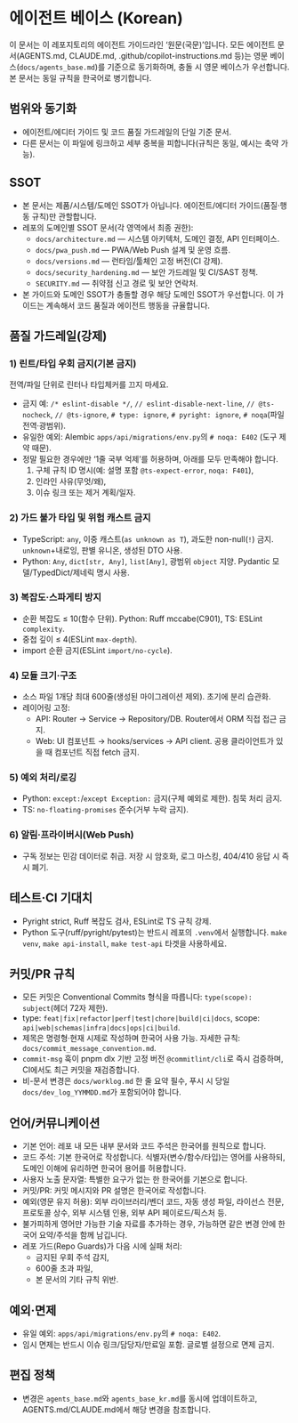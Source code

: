 # 에이전트 베이스 (Korean)

이 문서는 이 레포지토리의 에이전트 가이드라인 ‘원문(국문)’입니다. 모든 에이전트 문서(AGENTS.md, CLAUDE.md, .github/copilot-instructions.md 등)는 영문 베이스(`docs/agents_base.md`)를 기준으로 동기화하며, 충돌 시 영문 베이스가 우선합니다. 본 문서는 동일 규칙을 한국어로 병기합니다.

## 범위와 동기화
- 에이전트/에디터 가이드 및 코드 품질 가드레일의 단일 기준 문서.
- 다른 문서는 이 파일에 링크하고 세부 중복을 피합니다(규칙은 동일, 예시는 축약 가능).

## SSOT
- 본 문서는 제품/시스템/도메인 SSOT가 아닙니다. 에이전트/에디터 가이드(품질·행동 규칙)만 관할합니다.
- 레포의 도메인별 SSOT 문서(각 영역에서 최종 권한):
  - `docs/architecture.md` — 시스템 아키텍처, 도메인 결정, API 인터페이스.
  - `docs/pwa_push.md` — PWA/Web Push 설계 및 운영 흐름.
  - `docs/versions.md` — 런타임/툴체인 고정 버전(CI 강제).
  - `docs/security_hardening.md` — 보안 가드레일 및 CI/SAST 정책.
  - `SECURITY.md` — 취약점 신고 경로 및 보안 연락처.
- 본 가이드와 도메인 SSOT가 충돌할 경우 해당 도메인 SSOT가 우선합니다. 이 가이드는 계속해서 코드 품질과 에이전트 행동을 규율합니다.

## 품질 가드레일(강제)

### 1) 린트/타입 우회 금지(기본 금지)
전역/파일 단위로 린터나 타입체커를 끄지 마세요.
- 금지 예: `/* eslint-disable */`, `// eslint-disable-next-line`, `// @ts-nocheck`, `// @ts-ignore`, `# type: ignore`, `# pyright: ignore`, `# noqa`(파일 전역·광범위).
- 유일한 예외: Alembic `apps/api/migrations/env.py`의 `# noqa: E402` (도구 제약 때문).
- 정말 필요한 경우에만 ‘1줄 국부 억제’를 허용하며, 아래를 모두 만족해야 합니다.
  1) 구체 규칙 ID 명시(예: 설명 포함 `@ts-expect-error`, `noqa: F401`),
  2) 인라인 사유(무엇/왜),
  3) 이슈 링크 또는 제거 계획/일자.

### 2) 가드 불가 타입 및 위험 캐스트 금지
- TypeScript: `any`, 이중 캐스트(`as unknown as T`), 과도한 non-null(`!`) 금지. `unknown`+내로잉, 판별 유니온, 생성된 DTO 사용.
- Python: `Any`, `dict[str, Any]`, `list[Any]`, 광범위 `object` 지양. Pydantic 모델/TypedDict/제네릭 명시 사용.

### 3) 복잡도·스파게티 방지
- 순환 복잡도 ≤ 10(함수 단위). Python: Ruff mccabe(C901), TS: ESLint `complexity`.
- 중첩 깊이 ≤ 4(ESLint `max-depth`).
- import 순환 금지(ESLint `import/no-cycle`).

### 4) 모듈 크기·구조
- 소스 파일 1개당 최대 600줄(생성된 마이그레이션 제외). 초기에 분리 습관화.
- 레이어링 고정:
  - API: Router → Service → Repository/DB. Router에서 ORM 직접 접근 금지.
  - Web: UI 컴포넌트 → hooks/services → API client. 공용 클라이언트가 있을 때 컴포넌트 직접 fetch 금지.

### 5) 예외 처리/로깅
- Python: `except:`/`except Exception:` 금지(구체 예외로 제한). 침묵 처리 금지.
- TS: `no-floating-promises` 준수(거부 누락 금지).

### 6) 알림·프라이버시(Web Push)
- 구독 정보는 민감 데이터로 취급. 저장 시 암호화, 로그 마스킹, 404/410 응답 시 즉시 폐기.

## 테스트·CI 기대치
- Pyright strict, Ruff 복잡도 검사, ESLint로 TS 규칙 강제.
- Python 도구(ruff/pyright/pytest)는 반드시 레포의 `.venv`에서 실행합니다. `make venv`, `make api-install`, `make test-api` 타겟을 사용하세요.

## 커밋/PR 규칙
- 모든 커밋은 Conventional Commits 형식을 따릅니다: `type(scope): subject`(헤더 72자 제한).
- type: `feat|fix|refactor|perf|test|chore|build|ci|docs`, scope: `api|web|schemas|infra|docs|ops|ci|build`.
- 제목은 명령형·현재 시제로 작성하며 한국어 사용 가능. 자세한 규칙: `docs/commit_message_convention.md`.
- `commit-msg` 훅이 pnpm dlx 기반 고정 버전 `@commitlint/cli`로 즉시 검증하며, CI에서도 최근 커밋을 재검증합니다.
- 비-문서 변경은 `docs/worklog.md` 한 줄 요약 필수, 푸시 시 당일 `docs/dev_log_YYMMDD.md`가 포함되어야 합니다.

## 언어/커뮤니케이션
- 기본 언어: 레포 내 모든 내부 문서와 코드 주석은 한국어를 원칙으로 합니다.
- 코드 주석: 기본 한국어로 작성합니다. 식별자(변수/함수/타입)는 영어를 사용하되, 도메인 이해에 유리하면 한국어 용어를 허용합니다.
- 사용자 노출 문자열: 특별한 요구가 없는 한 한국어를 기본으로 합니다.
- 커밋/PR: 커밋 메시지와 PR 설명은 한국어로 작성합니다.
- 예외(영문 유지 허용): 외부 라이브러리/벤더 코드, 자동 생성 파일, 라이선스 전문, 프로토콜 상수, 외부 시스템 인용, 외부 API 페이로드/픽스처 등.
- 불가피하게 영어만 가능한 기술 자료를 추가하는 경우, 가능하면 같은 변경 안에 한국어 요약/주석을 함께 남깁니다.
- 레포 가드(Repo Guards)가 다음 시에 실패 처리:
  - 금지된 우회 주석 감지,
  - 600줄 초과 파일,
  - 본 문서의 기타 규칙 위반.

## 예외·면제
- 유일 예외: `apps/api/migrations/env.py`의 `# noqa: E402`.
- 임시 면제는 반드시 이슈 링크/담당자/만료일 포함. 글로벌 설정으로 면제 금지.

## 편집 정책
- 변경은 `agents_base.md`와 `agents_base_kr.md`를 동시에 업데이트하고, AGENTS.md/CLAUDE.md에서 해당 변경을 참조합니다.

